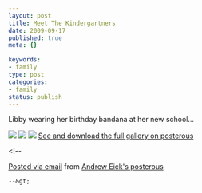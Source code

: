 ```yaml
--- 
layout: post
title: Meet The Kindergartners
date: 2009-09-17
published: true
meta: {}

keywords: 
- family
type: post
categories: 
- family
status: publish
---
```

Libby wearing her birthday bandana at her new school...

![](http://media.eick.us/2011/05/pastedGraphic.tiff_.converted.jpg) ![](http://media.eick.us/2011/05/0pastedGraphic.tiff_.converted.jpg) ![](http://media.eick.us/2011/05/1pastedGraphic.tiff_.converted.jpg) [See and download the full gallery on posterous](http://posterous.andyeick.com/meet-the-kindergartners)

&lt;!--  

  [Posted via email](http://posterous.com)   from [Andrew Eick's posterous](http://posterous.andyeick.com/meet-the-kindergartners)  

    --&gt;
